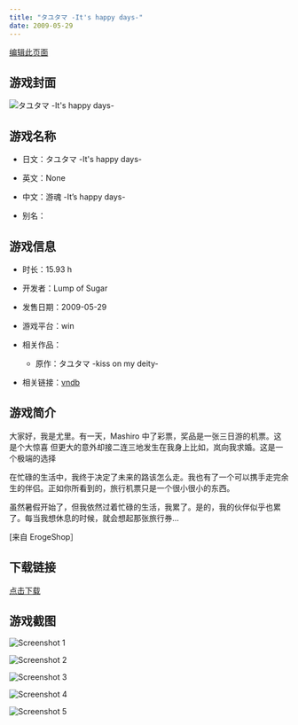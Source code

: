 ```yaml
---
title: "タユタマ -It's happy days-"
date: 2009-05-29
---
```

[编辑此页面](https://github.com/ACG-3/ADV3-source/blob/main/source/_posts/%E3%82%BF%E3%83%A6%E3%82%BF%E3%83%9E%20-It%27s%20happy%20days-.md)

## 游戏封面

![タユタマ -It's happy days-](https%3A//pan.timero.xyz/onedrive/img_lib_001/%E3%82%BF%E3%83%A6%E3%82%BF%E3%83%9E%20-It%27s%20happy%20days-_cover.avif)


## 游戏名称

- 日文：タユタマ -It's happy days-
- 英文：None
- 中文：游魂 -It’s happy days-

- 别名：


## 游戏信息

- 时长：15.93 h
- 开发者：Lump of Sugar
- 发售日期：2009-05-29
- 游戏平台：win
- 相关作品：
   - 原作：タユタマ -kiss on my deity-

- 相关链接：[vndb](https://vndb.org/v1375)


## 游戏简介

大家好，我是尤里。有一天，Mashiro 中了彩票，奖品是一张三日游的机票。这是个大惊喜 但更大的意外却接二连三地发生在我身上比如，岚向我求婚。这是一个极端的选择

在忙碌的生活中，我终于决定了未来的路该怎么走。我也有了一个可以携手走完余生的伴侣。正如你所看到的，旅行机票只是一个很小很小的东西。

虽然暑假开始了，但我依然过着忙碌的生活，我累了。是的，我的伙伴似乎也累了。每当我想休息的时候，就会想起那张旅行券...

[来自 ErogeShop］


## 下载链接

[点击下载](https://pan.timero.xyz/onedrive/adv_lib_001/%E3%82%BF%E3%83%A6%E3%82%BF%E3%83%9E%20-It%27s%20happy%20days-)


## 游戏截图


![Screenshot 1](https%3A//pan.timero.xyz/onedrive/img_lib_001/%E3%82%BF%E3%83%A6%E3%82%BF%E3%83%9E%20-It%27s%20happy%20days-_Screenshot_1.avif)

![Screenshot 2](https%3A//pan.timero.xyz/onedrive/img_lib_001/%E3%82%BF%E3%83%A6%E3%82%BF%E3%83%9E%20-It%27s%20happy%20days-_Screenshot_2.avif)

![Screenshot 3](https%3A//pan.timero.xyz/onedrive/img_lib_001/%E3%82%BF%E3%83%A6%E3%82%BF%E3%83%9E%20-It%27s%20happy%20days-_Screenshot_3.avif)

![Screenshot 4](https%3A//pan.timero.xyz/onedrive/img_lib_001/%E3%82%BF%E3%83%A6%E3%82%BF%E3%83%9E%20-It%27s%20happy%20days-_Screenshot_4.avif)

![Screenshot 5](https%3A//pan.timero.xyz/onedrive/img_lib_001/%E3%82%BF%E3%83%A6%E3%82%BF%E3%83%9E%20-It%27s%20happy%20days-_Screenshot_5.avif)

